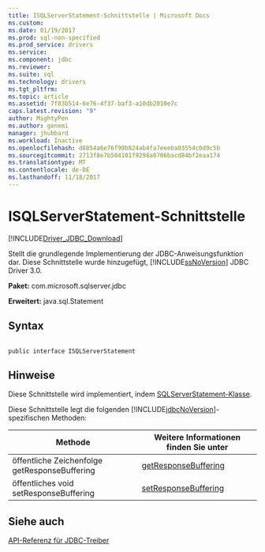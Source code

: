 ```yaml
---
title: ISQLServerStatement-Schnittstelle | Microsoft Docs
ms.custom: 
ms.date: 01/19/2017
ms.prod: sql-non-specified
ms.prod_service: drivers
ms.service: 
ms.component: jdbc
ms.reviewer: 
ms.suite: sql
ms.technology: drivers
ms.tgt_pltfrm: 
ms.topic: article
ms.assetid: 7f83b514-6e76-4f37-baf3-a10db2010e7c
caps.latest.revision: "9"
author: MightyPen
ms.author: genemi
manager: jhubbard
ms.workload: Inactive
ms.openlocfilehash: d8854a6e76f99b824ab4fa7eeeba03554c0d9c5b
ms.sourcegitcommit: 2713f8e7b504101f9298a0706bacd84bf2eaa174
ms.translationtype: MT
ms.contentlocale: de-DE
ms.lasthandoff: 11/18/2017
---
```

# <a name="isqlserverstatement-interface"></a>ISQLServerStatement-Schnittstelle
[!INCLUDE[Driver_JDBC_Download](../../../includes/driver_jdbc_download.md)]

  Stellt die grundlegende Implementierung der JDBC-Anweisungsfunktion dar. Diese Schnittstelle wurde hinzugefügt, [!INCLUDE[ssNoVersion](../../../includes/ssnoversion_md.md)] JDBC Driver 3.0.  
  
 **Paket:** com.microsoft.sqlserver.jdbc  
  
 **Erweitert:** java.sql.Statement  
  
## <a name="syntax"></a>Syntax  
  
```  
  
public interface ISQLServerStatement  
```  
  
## <a name="remarks"></a>Hinweise  
 Diese Schnittstelle wird implementiert, indem [SQLServerStatement-Klasse](../../../connect/jdbc/reference/sqlserverstatement-class.md).  
  
 Diese Schnittstelle legt die folgenden [!INCLUDE[jdbcNoVersion](../../../includes/jdbcnoversion_md.md)]-spezifischen Methoden:  
  
|Methode|Weitere Informationen finden Sie unter|  
|------------|-------------------------------|  
|öffentliche Zeichenfolge getResponseBuffering|[getResponseBuffering](../../../connect/jdbc/reference/getresponsebuffering-method-sqlserverstatement.md)|  
|öffentliches void setResponseBuffering|[setResponseBuffering](../../../connect/jdbc/reference/setresponsebuffering-method-sqlserverstatement.md)|  
  
## <a name="see-also"></a>Siehe auch  
 [API-Referenz für JDBC-Treiber](../../../connect/jdbc/reference/jdbc-driver-api-reference.md)  
  
  
